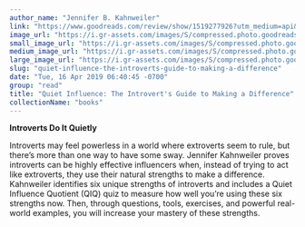 ```yaml
---
author_name: "Jennifer B. Kahnweiler"
link: "https://www.goodreads.com/review/show/1519277926?utm_medium=api&utm_source=rss"
image_url: "https://i.gr-assets.com/images/S/compressed.photo.goodreads.com/books/1351739067l/16056935._SY75_.jpg"
small_image_url: "https://i.gr-assets.com/images/S/compressed.photo.goodreads.com/books/1351739067l/16056935._SY75_.jpg"
medium_image_url: "https://i.gr-assets.com/images/S/compressed.photo.goodreads.com/books/1351739067l/16056935._SX98_.jpg"
large_image_url: "https://i.gr-assets.com/images/S/compressed.photo.goodreads.com/books/1351739067l/16056935.jpg"
slug: "quiet-influence-the-introverts-guide-to-making-a-difference"
date: "Tue, 16 Apr 2019 06:40:45 -0700"
group: "read"
title: "Quiet Influence: The Introvert's Guide to Making a Difference"
collectionName: "books"
---
```

**Introverts Do It Quietly**  
  
Introverts may feel powerless in a world where extroverts seem to rule, but there’s more than one way to have some sway. Jennifer Kahnweiler proves introverts can be highly effective influencers when, instead of trying to act like extroverts, they use their natural strengths to make a difference. Kahnweiler identifies six unique strengths of introverts and includes a Quiet Influence Quotient (QIQ) quiz to measure how well you’re using these six strengths now. Then, through questions, tools, exercises, and powerful real-world examples, you will increase your mastery of these strengths.